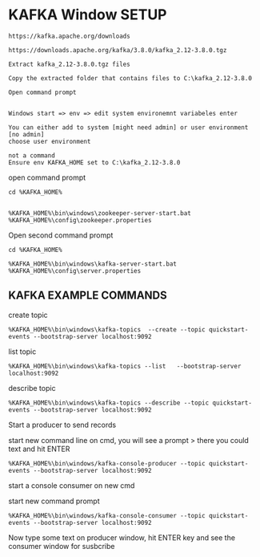 # KAFKA Window SETUP
 
```
https://kafka.apache.org/downloads

https://downloads.apache.org/kafka/3.8.0/kafka_2.12-3.8.0.tgz

Extract kafka_2.12-3.8.0.tgz files
```

```
Copy the extracted folder that contains files to C:\kafka_2.12-3.8.0

Open command prompt


Windows start => env => edit system environemnt variabeles enter

You can either add to system [might need admin] or user environment [no admin]
choose user environment
```

```
not a command
Ensure env KAFKA_HOME set to C:\kafka_2.12-3.8.0
```


open command prompt
```
cd %KAFKA_HOME%


%KAFKA_HOME%\bin\windows\zookeeper-server-start.bat %KAFKA_HOME%\config\zookeeper.properties
```

Open second command prompt
```
cd %KAFKA_HOME%

%KAFKA_HOME%\bin\windows\kafka-server-start.bat %KAFKA_HOME%\config\server.properties
```

## KAFKA EXAMPLE COMMANDS 

create topic
```
%KAFKA_HOME%\bin\windows\kafka-topics  --create --topic quickstart-events --bootstrap-server localhost:9092
```

list topic

```
%KAFKA_HOME%\bin\windows\kafka-topics --list   --bootstrap-server localhost:9092
```


describe topic

```
%KAFKA_HOME%\bin\windows\kafka-topics --describe --topic quickstart-events --bootstrap-server localhost:9092
```

Start a producer to send records

start new command line on cmd, you will see a prompt >  there you could text and hit ENTER

```
%KAFKA_HOME%\bin\windows/kafka-console-producer --topic quickstart-events --bootstrap-server localhost:9092
```


start a console consumer on new cmd

start new command prompt


```
%KAFKA_HOME%\bin\windows/kafka-console-consumer --topic quickstart-events --bootstrap-server localhost:9092
```


Now type some text on producer window, hit ENTER key and see the consumer window for susbcribe
